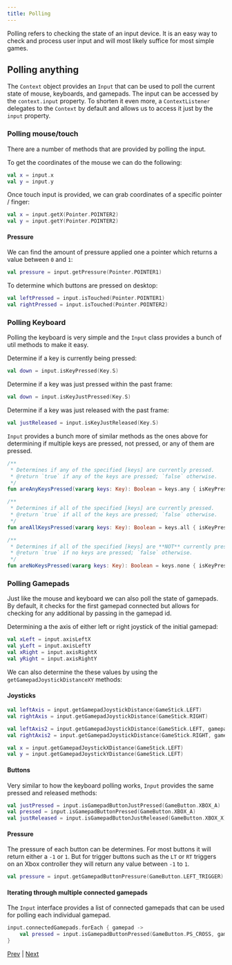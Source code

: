 ```yaml
---
title: Polling
---
```


Polling refers to checking the state of an input device. It is an easy way to check and process user input and will most likely suffice for most simple games.

## Polling anything

The `Context` object provides an `Input` that can be used to poll the current state of mouse, keyboards, and gamepads. The input can be accessed by the `context.input` property. To shorten it even more, a `ContextListener` delegates to the `Context` by default and allows us to access it just by the `input` property.

### Polling mouse/touch

There are a number of methods that are provided by polling the input.

To get the coordinates of the mouse we can do the following:

```kotlin
val x = input.x
val y = input.y
```

Once touch input is provided, we can grab coordinates of a specific pointer / finger:

```kotlin
val x = input.getX(Pointer.POINTER2)
val y = input.getY(Pointer.POINTER2)
```

#### Pressure

We can find the amount of pressure applied one a pointer which returns a value between `0` and `1`:

```kotlin
val pressure = input.getPressure(Pointer.POINTER1)
```

To determine which buttons are pressed on desktop:

```kotlin
val leftPressed = input.isTouched(Pointer.POINTER1)
val rightPressed = input.isTouched(Pointer.POINTER2)
```

### Polling Keyboard

Polling the keyboard is very simple and the `Input` class provides a bunch of util methods to make it easy.

Determine if a key is currently being pressed:

```kotlin
val down = input.isKeyPressed(Key.S)
```

Determine if a key was just pressed within the past frame:

```kotlin
val down = input.isKeyJustPressed(Key.S)
```

Determine if a key was just released with the past frame:

```kotlin
val justReleased = input.isKeyJustReleased(Key.S)
```

`Input` provides a bunch more of similar methods as the ones above for determining if multiple keys are pressed, not pressed, or any of them are pressed.

```kotlin
/**
 * Determines if any of the specified [keys] are currently pressed.
 * @return `true` if any of the keys are pressed; `false` otherwise.
 */
fun areAnyKeysPressed(vararg keys: Key): Boolean = keys.any { isKeyPressed(it) }

/**
 * Determines if all of the specified [keys] are currently pressed.
 * @return `true` if all of the keys are pressed; `false` otherwise.
 */
fun areAllKeysPressed(vararg keys: Key): Boolean = keys.all { isKeyPressed(it) }

/**
 * Determines if all of the specified [keys] are **NOT** currently pressed.
 * @return `true` if no keys are pressed; `false` otherwise.
 */
fun areNoKeysPressed(vararg keys: Key): Boolean = keys.none { isKeyPressed(it) }
```

### Polling Gamepads

Just like the mouse and keyboard we can also poll the state of gamepads. By default, it checks for the first gamepad connected but allows for checking for any additional by passing in the gamepad id.

Determining a the axis of either left or right joystick of the initial gamepad:

```kotlin
val xLeft = input.axisLeftX
val yLeft = input.axisLeftY
val xRight = input.axisRightX
val yRight = input.axisRightY
```

We can also determine the these values by using the `getGamepadJoystickDistanceXY` methods:

#### Joysticks

```kotlin
val leftAxis = input.getGamepadJoystickDistance(GameStick.LEFT)
val rightAxis = input.getGamepadJoystickDistance(GameStick.RIGHT)

val leftAxis2 = input.getGamepadJoystickDistance(GameStick.LEFT, gamepad = 1) // grabbing the axis from a different gamepad
val rightAxis2 = input.getGamepadJoystickDistance(GameStick.RIGHT, gamepad = 1)

val x = input.getGamepadJoystickXDistance(GameStick.LEFT)
val y = input.getGamepadJoystickYDistance(GameStick.LEFT)
```

#### Buttons

Very similar to how the keyboard polling works, `Input` provides the same pressed and released methods:

```kotlin
val justPressed = input.isGamepadButtonJustPressed(GameButton.XBOX_A)
val pressed = input.isGamepadButtonPressed(GameButton.XBOX_A)
val justReleased = input.isGamepadButtonJustReleased(GameButton.XBOX_X)
```

#### Pressure

The pressure of each button can be determines. For most buttons it will return either a `-1` or `1`. But for trigger buttons such as the `LT` or `RT` triggers on an Xbox controller they will return any value between `-1` to `1`.

```kotlin
val pressure = input.getGamepadButtonPressure(GameButton.LEFT_TRIGGER)
```

#### Iterating through multiple connected gamepads

The `Input` interface provides a list of connected gamepads that can be used for polling each individual gamepad.

```kotlin
input.connectedGamepads.forEach { gamepad ->
    val pressed = input.isGamepadButtonPressed(GameButton.PS_CROSS, gamepad = gamepad.index)
}
```

[Prev](/wiki/input/gaempads) | [Next](/wiki/input/types/event-based)
